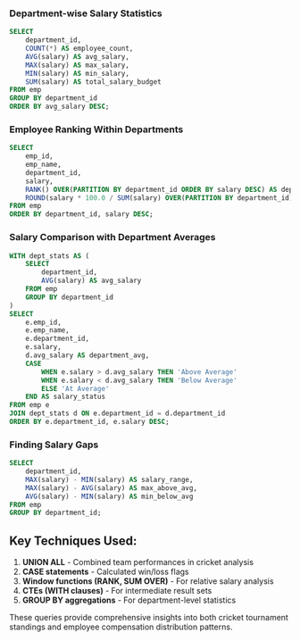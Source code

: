   

### Department-wise Salary Statistics

```SQL
SELECT
    department_id,
    COUNT(*) AS employee_count,
    AVG(salary) AS avg_salary,
    MAX(salary) AS max_salary,
    MIN(salary) AS min_salary,
    SUM(salary) AS total_salary_budget
FROM emp
GROUP BY department_id
ORDER BY avg_salary DESC;
```

### Employee Ranking Within Departments

```SQL
SELECT
    emp_id,
    emp_name,
    department_id,
    salary,
    RANK() OVER(PARTITION BY department_id ORDER BY salary DESC) AS dept_salary_rank,
    ROUND(salary * 100.0 / SUM(salary) OVER(PARTITION BY department_id), 2) AS salary_percentage_of_dept
FROM emp
ORDER BY department_id, salary DESC;
```

### Salary Comparison with Department Averages

```SQL
WITH dept_stats AS (
    SELECT
        department_id,
        AVG(salary) AS avg_salary
    FROM emp
    GROUP BY department_id
)
SELECT
    e.emp_id,
    e.emp_name,
    e.department_id,
    e.salary,
    d.avg_salary AS department_avg,
    CASE
        WHEN e.salary > d.avg_salary THEN 'Above Average'
        WHEN e.salary < d.avg_salary THEN 'Below Average'
        ELSE 'At Average'
    END AS salary_status
FROM emp e
JOIN dept_stats d ON e.department_id = d.department_id
ORDER BY e.department_id, e.salary DESC;
```

### Finding Salary Gaps

```SQL
SELECT
    department_id,
    MAX(salary) - MIN(salary) AS salary_range,
    MAX(salary) - AVG(salary) AS max_above_avg,
    AVG(salary) - MIN(salary) AS min_below_avg
FROM emp
GROUP BY department_id;
```

## Key Techniques Used:

1. **UNION ALL** - Combined team performances in cricket analysis
2. **CASE statements** - Calculated win/loss flags
3. **Window functions (RANK, SUM OVER)** - For relative salary analysis
4. **CTEs (WITH clauses)** - For intermediate result sets
5. **GROUP BY aggregations** - For department-level statistics

These queries provide comprehensive insights into both cricket tournament standings and employee compensation distribution patterns.